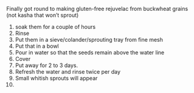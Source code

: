 Finally got round to making gluten-free rejuvelac from buckwheat grains (not kasha that won’t sprout)

1. soak them for a couple of hours
2. Rinse
3. Put them in a sieve/colander/sprouting tray from fine mesh 
4. Put that in a bowl
5. Pour in water so that the seeds remain above the water line
6. Cover
7. Put away for 2 to 3 days.
8. Refresh the water and rinse twice per day
9. Small whitish sprouts will appear
10. 